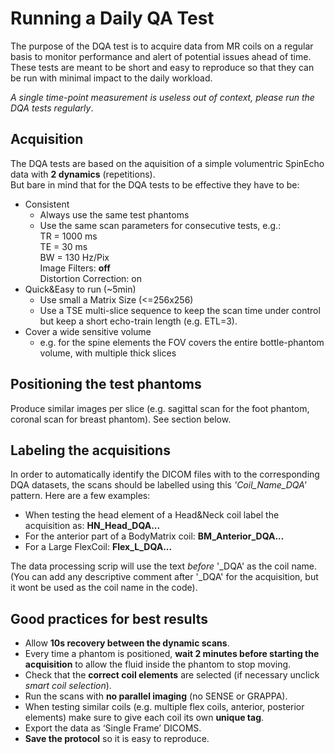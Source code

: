 

# Running a Daily QA Test




The purpose of the DQA test is to acquire data from MR coils on a regular basis to monitor performance and alert of potential issues ahead of time.  
These tests are meant to be short and easy to reproduce so that they can be run with minimal impact to the daily workload.

*A single time-point measurement is useless out of context, please run the DQA tests regularly*.
## Acquisition

The DQA tests are based on the aquisition of a simple volumentric SpinEcho data with **2 dynamics** (repetitions).  
But bare in mind that for the DQA tests to be effective they have to be: 
* Consistent
    * Always use the same test phantoms 
    * Use the same scan parameters for consecutive tests, e.g.:   
TR  = 1000 ms   
TE = 30 ms   
BW = 130 Hz/Pix  
Image Filters: **off**   
Distortion Correction: on 
*	Quick&Easy to run (~5min)
    * Use small a Matrix Size (<=256x256)
    * Use a TSE multi-slice sequence to keep the scan time under control but keep a short echo-train length (e.g. ETL=3).
*	Cover a wide sensitive volume 
    * e.g. for the spine elements the FOV covers the entire bottle-phantom volume, with multiple thick slices



## Positioning the test phantoms
Produce similar images per slice (e.g. sagittal scan for the foot phantom, coronal scan for breast phantom).  See section below.
 




## Labeling the acquisitions
In order to automatically identify the DICOM files with to the corresponding DQA datasets, the scans should be labelled using this *'Coil_Name_DQA'* pattern. Here are a few examples:
- When testing the head element of a Head&Neck coil label the acquisition as:    **HN_Head_DQA...** 
- For the anterior part of a BodyMatrix coil: **BM_Anterior_DQA...**
- For a Large FlexCoil: **Flex_L_DQA...**

The data processing scrip will use the text *before* '_DQA' as the coil name. (You can add any descriptive comment after '_DQA' for the acquisition, but it wont be used as the coil name in the code).

##  Good practices for best results
    
* Allow **10s recovery between the dynamic scans**.  
* Every time a phantom is positioned, **wait 2 minutes before starting the acquisition** to allow the fluid inside the phantom to stop moving.  
* Check that the **correct coil elements** are selected (if necessary unclick *smart coil selection*).  
* Run the scans with **no parallel imaging** (no SENSE or GRAPPA).
* When testing similar coils (e.g. multiple flex coils, anterior, posterior elements) make sure to give each coil its own **unique tag**.   
* Export the data as ‘Single Frame’ DICOMS.
* **Save the protocol** so it is easy to reproduce.




